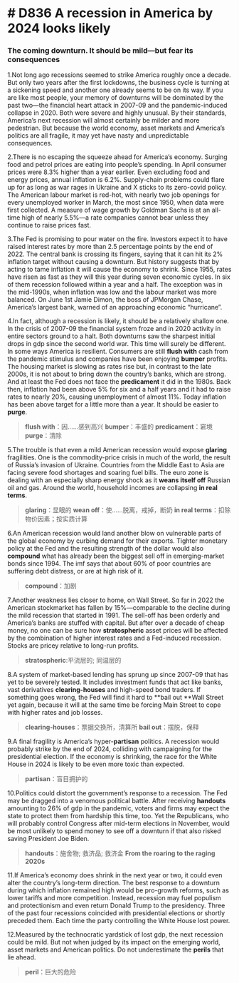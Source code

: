 # # D836 A recession in America by 2024 looks likely
### **The coming downturn. It should be mild—but fear its consequences**
1.Not long ago recessions seemed to strike America roughly once a decade. But only two years after the first lockdowns, the business cycle is turning at a sickening speed and another one already seems to be on its way. If you are like most people, your memory of downturns will be dominated by the past two—the financial heart attack in 2007-09 and the pandemic-induced collapse in 2020. Both were severe and highly unusual. By their standards, America’s next recession will almost certainly be milder and more pedestrian. But because the world economy, asset markets and America’s politics are all fragile, it may yet have nasty and unpredictable consequences.

2.There is no escaping the squeeze ahead for America’s economy. Surging food and petrol prices are eating into people’s spending. In April consumer prices were 8.3% higher than a year earlier. Even excluding food and energy prices, annual inflation is 6.2%. Supply-chain problems could flare up for as long as war rages in Ukraine and X sticks to its zero-covid policy. The American labour market is red-hot, with nearly two job openings for every unemployed worker in March, the most since 1950, when data were first collected. A measure of wage growth by Goldman Sachs is at an all-time high of nearly 5.5%—a rate companies cannot bear unless they continue to raise prices fast.

3.The Fed is promising to pour water on the fire. Investors expect it to have raised interest rates by more than 2.5 percentage points by the end of 2022. The central bank is crossing its fingers, saying that it can hit its 2% inflation target without causing a downturn. But history suggests that by acting to tame inflation it will cause the economy to shrink. Since 1955, rates have risen as fast as they will this year during seven economic cycles. In six of them recession followed within a year and a half. The exception was in the mid-1990s, when inflation was low and the labour market was more balanced. On June 1st Jamie Dimon, the boss of JPMorgan Chase, America’s largest bank, warned of an approaching economic “hurricane”.

4.In fact, although a recession is likely, it should be a relatively shallow one. In the crisis of 2007-09 the financial system froze and in 2020 activity in entire sectors ground to a halt. Both downturns saw the sharpest initial drops in gdp since the second world war. This time will surely be different. In some ways America is resilient. Consumers are still **flush with** cash from the pandemic stimulus and companies have been enjoying **bumper** profits. The housing market is slowing as rates rise but, in contrast to the late 2000s, it is not about to bring down the country’s banks, which are strong. And at least the Fed does not face the **predicament** it did in the 1980s. Back then, inflation had been above 5% for six and a half years and it had to raise rates to nearly 20%, causing unemployment of almost 11%. Today inflation has been above target for a little more than a year. It should be easier to **purge**.

> **flush with**：因......感到高兴
> **bumper**：丰盛的
> **predicament**：窘境
> **purge**：清除

5.The trouble is that even a mild American recession would expose **glaring** fragilities. One is the commodity-price crisis in much of the world, the result of Russia’s invasion of Ukraine. Countries from the Middle East to Asia are facing severe food shortages and soaring fuel bills. The euro zone is dealing with an especially sharp energy shock as it **weans itself off** Russian oil and gas. Around the world, household incomes are collapsing **in real terms**.

> **glaring**：显眼的
> **wean off**：使……脱离，戒掉，断奶
> **in real terms**：扣除物价因素；按实质计算

6.An American recession would land another blow on vulnerable parts of the global economy by curbing demand for their exports. Tighter monetary policy at the Fed and the resulting strength of the dollar would also **compound** what has already been the biggest sell off in emerging-market bonds since 1994. The imf says that about 60% of poor countries are suffering debt distress, or are at high risk of it.

> **compound**：加剧

7.Another weakness lies closer to home, on Wall Street. So far in 2022 the American stockmarket has fallen by 15%—comparable to the decline during the mild recession that started in 1991. The sell-off has been orderly and America’s banks are stuffed with capital. But after over a decade of cheap money, no one can be sure how **stratospheric** asset prices will be affected by the combination of higher interest rates and a Fed-induced recession. Stocks are pricey relative to long-run profits.

> **stratospheric**:平流层的; 同温层的

8.A system of market-based lending has sprung up since 2007-09 that has yet to be severely tested. It includes investment funds that act like banks, vast derivatives **clearing-houses** and high-speed bond traders. If something goes wrong, the Fed will find it hard to **bail out **Wall Street yet again, because it will at the same time be forcing Main Street to cope with higher rates and job losses.

> **clearing-houses**：票据交换所，清算所
> **bail out**：摆脱，保释

9.A final fragility is America’s hyper-**partisan** politics. A recession would probably strike by the end of 2024, colliding with campaigning for the presidential election. If the economy is shrinking, the race for the White House in 2024 is likely to be even more toxic than expected.

> **partisan**：盲目拥护的

10.Politics could distort the government’s response to a recession. The Fed may be dragged into a venomous political battle. After receiving **handouts** amounting to 26% of gdp in the pandemic, voters and firms may expect the state to protect them from hardship this time, too. Yet the Republicans, who will probably control Congress after mid-term elections in November, would be most unlikely to spend money to see off a downturn if that also risked saving President Joe Biden.

> **handouts**：施舍物; 救济品; 救济金
> **From the roaring to the raging 2020s**

11.If America’s economy does shrink in the next year or two, it could even alter the country’s long-term direction. The best response to a downturn during which inflation remained high would be pro-growth reforms, such as lower tariffs and more competition. Instead, recession may fuel populism and protectionism and even return Donald Trump to the presidency. Three of the past four recessions coincided with presidential elections or shortly preceded them. Each time the party controlling the White House lost power.

12.Measured by the technocratic yardstick of lost gdp, the next recession could be mild. But not when judged by its impact on the emerging world, asset markets and American politics. Do not underestimate the **perils** that lie ahead.

> **peril**：巨大的危险

